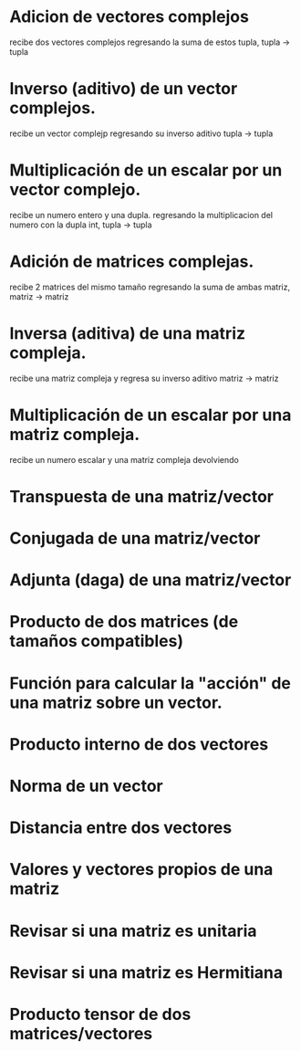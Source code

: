 # Adicion de vectores complejos
recibe dos vectores complejos regresando la suma de estos
tupla, tupla -> tupla

# Inverso (aditivo) de un vector complejos.
recibe un vector complejp regresando su inverso aditivo
tupla -> tupla

# Multiplicación de un escalar por un vector complejo.
recibe un numero entero y una dupla. regresando la multiplicacion del numero con la dupla
int, tupla -> tupla

# Adición de matrices complejas.
recibe 2 matrices del mismo tamaño regresando la suma de ambas
matriz, matriz -> matriz

# Inversa (aditiva) de una matriz compleja.
recibe una matriz compleja y regresa su inverso aditivo 
matriz -> matriz

# Multiplicación de un escalar por una matriz compleja.
recibe un numero escalar y una matriz compleja devolviendo 

# Transpuesta de una matriz/vector

# Conjugada de una matriz/vector

# Adjunta (daga) de una matriz/vector

# Producto de dos matrices (de tamaños compatibles)

# Función para calcular la "acción" de una matriz sobre un vector.

# Producto interno de dos vectores

# Norma de un vector

# Distancia entre dos vectores

# Valores  y vectores propios de una matriz

# Revisar si una matriz es unitaria

# Revisar si una matriz es Hermitiana

# Producto tensor de dos matrices/vectores
